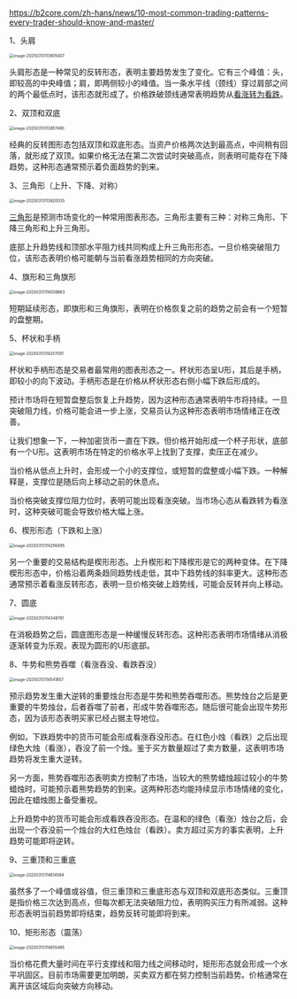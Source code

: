 https://b2core.com/zh-hans/news/10-most-common-trading-patterns-every-trader-should-know-and-master/

1、头肩

<img src="/Users/xhx/Library/Application Support/typora-user-images/image-20250313113805407.png" alt="image-20250313113805407" style="zoom:50%;" />

头肩形态是一种常见的反转形态，表明主要趋势发生了变化。它有三个峰值：头，即较高的中央峰值；肩，即两侧较小的峰值。当一条水平线（颈线）穿过肩部之间的两个最低点时，该形态就形成了。价格跌破颈线通常表明趋势从[看涨转为看跌](https://corporatefinanceinstitute.com/resources/equities/bullish-and-bearish/)。



2、双顶和双底

<img src="/Users/xhx/Library/Application Support/typora-user-images/image-20250313113857490.png" alt="image-20250313113857490" style="zoom:50%;" />

经典的反转图形态包括双顶和双底形态。当资产价格两次达到最高点，中间稍有回落，就形成了双顶。如果价格无法在第二次尝试时突破高点，则表明可能存在下降趋势。这种形态通常预示着负面趋势的到来。



3、三角形（上升、下降、对称）

<img src="/Users/xhx/Library/Application Support/typora-user-images/image-20250313113920035.png" alt="image-20250313113920035" style="zoom:50%;" />

[三角形](https://www.investopedia.com/terms/t/triangle.asp)是预测市场变化的一种常用图表形态。三角形主要有三种：对称三角形、下降三角形和上升三角形。

底部上升趋势线和顶部水平阻力线共同构成上升三角形形态。一旦价格突破阻力位，该形态表明价格可能朝与当前看涨趋势相同的方向突破。



4、旗形和三角旗形

<img src="/Users/xhx/Library/Application Support/typora-user-images/image-20250313114009663.png" alt="image-20250313114009663" style="zoom:50%;" />

短期延续形态，即旗形和三角旗形，表明在价格恢复之前的趋势之前会有一个短暂的盘整期。





5、杯状和手柄

<img src="/Users/xhx/Library/Application Support/typora-user-images/image-20250313114207051.png" alt="image-20250313114207051" style="zoom:50%;" />

杯状和手柄形态是交易者最常用的图表形态之一。杯状形态呈U形，其后是手柄，即较小的向下波动。手柄形态是在价格从杯状形态右侧小幅下跌后形成的。

预计市场将在短暂盘整后恢复上升趋势，因为这种形态通常表明牛市将持续。一旦突破阻力线，价格可能会进一步上涨，交易员认为这种形态表明市场情绪正在改善。

让我们想象一下，一种加密货币一直在下跌。但价格开始形成一个杯子形状，底部有一个U形。这表明市场在特定的价格水平上找到了支撑，卖压正在减少。

当价格从低点上升时，会形成一个小的支撑位，或短暂的盘整或小幅下跌。一种解释是，支撑位是随后向上移动之前的休息点。

当价格突破支撑位阻力位时，表明可能出现看涨突破。当市场心态从看跌转为看涨时，这种突破可能会导致价格大幅上涨。



6、楔形形态（下跌和上涨）

<img src="/Users/xhx/Library/Application Support/typora-user-images/image-20250313114256495.png" alt="image-20250313114256495" style="zoom:50%;" />

另一个重要的交易结构是楔形形态。上升楔形和下降楔形是它的两种变体。在下降楔形形态中，价格沿着两条趋同趋势线走低，其中下趋势线的斜率更大。这种形态通常预示着看涨反转形态，表明一旦价格突破上趋势线，可能会反转并向上移动。



7、圆底

<img src="/Users/xhx/Library/Application Support/typora-user-images/image-20250313114348761.png" alt="image-20250313114348761" style="zoom:50%;" />

在消极趋势之后，圆底图形态是一种缓慢反转形态。这种形态表明市场情绪从消极逐渐转变为乐观，表现为圆形的U形底部。



8、牛势和熊势吞噬（看涨吞没、看跌吞没）

<img src="/Users/xhx/Library/Application Support/typora-user-images/image-20250313114541857.png" alt="image-20250313114541857" style="zoom:50%;" />

预示趋势发生重大逆转的重要烛台形态是牛势和熊势吞噬形态。熊势烛台之后是更重要的牛势烛台，后者吞噬了前者，形成牛势吞噬形态。随后很可能会出现牛势形态，因为该形态表明买家已经占据主导地位。

例如，下跌趋势中的货币可能会形成看涨吞没形态。在红色小烛（看跌）之后出现绿色大烛（看涨），吞没了前一个烛。鉴于买方数量超过了卖方数量，这表明市场趋势将发生重大逆转。

另一方面，熊势吞噬形态表明卖方控制了市场，当较大的熊势蜡烛超过较小的牛势蜡烛时，可能预示着熊势趋势的到来。这两种形态均能持续显示市场情绪的变化，因此在蜡烛图上备受重视。

上升趋势中的货币可能会形成看跌吞没形态。在温和的绿色（看涨）烛台之后，会出现一个吞没前一个烛台的大红色烛台（看跌）。卖方超过买方的事实表明，上升趋势可能即将逆转。



9、三重顶和三重底

<img src="/Users/xhx/Library/Application Support/typora-user-images/image-20250313114614564.png" alt="image-20250313114614564" style="zoom:50%;" />

虽然多了一个峰值或谷值，但三重顶和三重底形态与双顶和双底形态类似。三重顶是指价格三次达到高点，但每次都无法突破阻力位，表明购买压力有所减弱。这种形态表明当前趋势即将结束，趋势反转可能即将到来。



10、矩形形态（震荡）

<img src="/Users/xhx/Library/Application Support/typora-user-images/image-20250313114655465.png" alt="image-20250313114655465" style="zoom:50%;" />

当价格花费大量时间在平行支撑线和阻力线之间移动时，矩形形态就会形成一个水平巩固区。目前市场需要更加明朗，买卖双方都在努力控制当前趋势。价格通常在离开该区域后向突破方向移动。